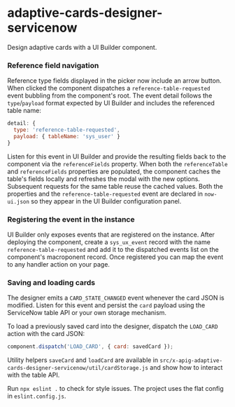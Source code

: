 adaptive-cards-designer-servicenow
===================================
Design adaptive cards with a UI Builder component.

### Reference field navigation

Reference type fields displayed in the picker now include an arrow button. When
clicked the component dispatches a `reference-table-requested` event bubbling
from the component's root. The event detail follows the `type`/`payload`
format expected by UI Builder and includes the referenced table name:

```javascript
detail: {
  type: 'reference-table-requested',
  payload: { tableName: 'sys_user' }
}
```

Listen for this event in UI Builder and provide the resulting fields back to the
component via the `referenceFields` property. When both the `referenceTable`
and `referenceFields` properties are populated, the component caches the table's
fields locally and refreshes the modal with the new options. Subsequent requests
for the same table reuse the cached values. Both the properties and the
`reference-table-requested` event are declared in `now-ui.json` so they appear in
the UI Builder configuration panel.

### Registering the event in the instance

UI Builder only exposes events that are registered on the instance. After
deploying the component, create a `sys_ux_event` record with the name
`reference-table-requested` and add it to the dispatched events list on the
component's macroponent record. Once registered you can map the event to any
handler action on your page.

### Saving and loading cards

The designer emits a `CARD_STATE_CHANGED` event whenever the card JSON is
modified. Listen for this event and persist the `card` payload using the
ServiceNow table API or your own storage mechanism.

To load a previously saved card into the designer, dispatch the `LOAD_CARD`
action with the card JSON:

```javascript
component.dispatch('LOAD_CARD', { card: savedCard });
```

Utility helpers `saveCard` and `loadCard` are available in
`src/x-apig-adaptive-cards-designer-servicenow/util/cardStorage.js` and show how
to interact with the table API.

Run `npx eslint .` to check for style issues. The project uses the flat config
in `eslint.config.js`.
